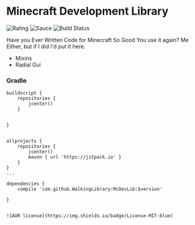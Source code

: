 # Minecraft Development Library

![Rating](https://img.shields.io/badge/Rating-1%2F5-Red)
![Sauce](https://img.shields.io/badge/100%25-Spaghetti%20Code-orange)
![Build Status](https://img.shields.io/badge/Build-Passing-green)



Have you Ever Written Code for Minecraft So Good You use it again? Me Either, but if I did I'd put it here.

  - Mixins
  - Radial Gui

### Gradle

```
buildscript {
    repositories {
        jcenter()
    }


}


allprojects {
    repositories {
        jcenter()
        maven { url 'https://jitpack.io' }
    }
}
...

dependencies {
    compile 'com.github.WalkingLibrary:McDevLib:$version'

}


![AUR license](https://img.shields.io/badge/License-MIT-blue)


